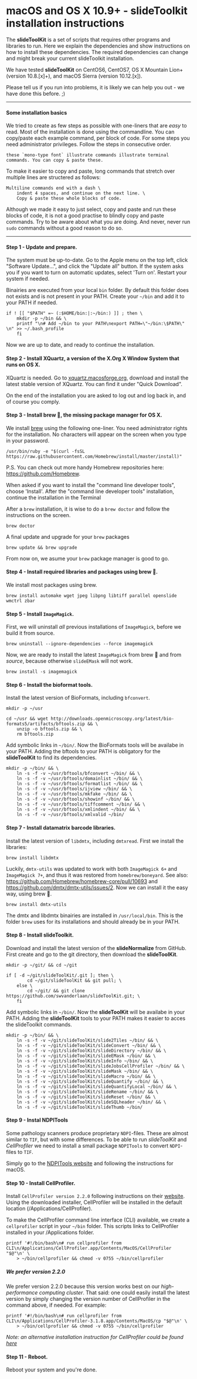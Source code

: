 macOS and OS X 10.9+ - slideToolkit installation instructions
============

The **slideToolKit** is a set of scripts that requires other programs and libraries to run. Here we explain the dependencies and show instructions on how to install these dependencies. The required dependencies can change and might break your current slideToolkit installation.

We have tested **slideToolKit** on CentOS6, CentOS7, OS X Mountain Lion+ (version 10.8.[x]+), and macOS Sierra (version 10.12.[x]).

Please tell us if you run into problems, it is likely we can help you out - we have done this before. ;)

--------------

#### Some installation basics

We tried to create as few steps as possible with one-liners that are *easy* to read. Most of the installation is done using the commandline. You can copy/paste each example command, per block of code. For some steps you need administrator privileges. Follow the steps in consecutive order.

```
these `mono-type font` illustrate commands illustrate terminal commands. You can copy & paste these.
```

To make it easier to copy and paste, long commands that stretch over multiple lines are structered as follows:

```
Multiline commands end with a dash \
	indent 4 spaces, and continue on the next line. \
	Copy & paste these whole blocks of code.
```

Although we made it easy to just select, copy and paste and run these blocks of code, it is not a good practise to blindly copy and paste commands. Try to be aware about what you are doing. And never, never run `sudo` commands without a good reason to do so.

--------------

#### Step 1 - Update and prepare.
The system must be up-to-date. Go to the Apple menu on the top left, click "Software Update...", and click the "Update all" button. If the system asks you if you want to turn on automatic updates, select 'Turn on'. Restart your system if needed.

Binairies are executed from your local `bin` folder. By default this folder does not exists and is not present in your PATH. Create your `~/bin` and add it to your PATH if needed.

```
if ! [[ "$PATH" =~ (:$HOME/bin:|:~/bin:) ]] ; then \
	mkdir -p ~/bin && \
	printf "\n# Add ~/bin to your PATH\nexport PATH=\"~/bin:\$PATH\" \n" >> ~/.bash_profile
	fi
```

Now we are up to date, and ready to continue the installation.

#### Step 2 - Install XQuartz, a version of the X.Org X Window System that runs on OS X.
XQuartz is needed. Go to [xquartz.macosforge.org](http://xquartz.macosforge.org), download and install the latest stable version of XQuartz. You can find it under "Quick Download".

On the end of the installation you are asked to log out and log back in, and of course you comply.

#### Step 3 - Install brew 🍺, the missing package manager for OS X.
We install [brew](http://brew.sh) using the following one-liner. You need administrator rights for the installation. No characters will appear on the screen when you type in your password.

```
/usr/bin/ruby -e "$(curl -fsSL https://raw.githubusercontent.com/Homebrew/install/master/install)"
```
P.S. You can check out more handy Homebrew repositories here: https://github.com/Homebrew.

When asked if you want to install the "command line developer tools", choose 'Install'. After the "command line developer tools" installation, continue the installation in the Terminal

After a `brew` installation, it is wise to do a `brew doctor` and follow the instructions on the screen.

```
brew doctor
```
A final update and upgrade for your `brew` packages

```
brew update && brew upgrade
```

From now on, we asume your `brew` package manager is good to go.

#### Step 4 - Install required libraries and packages using brew 🍺.
We install most packages using brew.

```
brew install automake wget jpeg libpng libtiff parallel openslide wmctrl zbar
```

#### Step 5 - Install `ImageMagick`.
First, we will uninstall *all* previous installations of `ImageMagick`, before we build it from source.

```
brew uninstall --ignore-dependencies --force imagemagick
```

Now, we are ready to install the latest `ImageMagick` from brew 🍺 and from _source_, because otherwise `slideEMask` will not work. 

```
brew install -s imagemagick 
```

#### Step 6 - Install the bioformat tools.
Install the latest version of BioFormats, including `bfconvert`.

```
mkdir -p ~/usr
```
```
cd ~/usr && wget http://downloads.openmicroscopy.org/latest/bio-formats5/artifacts/bftools.zip && \
	unzip -o bftools.zip && \
	rm bftools.zip
```
Add symbolic links in `~/bin/`. Now the BioFormats tools will be availabe in your PATH. Adding the bftools  to your PATH is obligatory for the **slideToolKit** to find its dependencies.

```
mkdir -p ~/bin/ && \
	ln -s -f -v ~/usr/bftools/bfconvert ~/bin/ && \
	ln -s -f -v ~/usr/bftools/domainlist ~/bin/ && \
	ln -s -f -v ~/usr/bftools/formatlist ~/bin/ && \
	ln -s -f -v ~/usr/bftools/ijview ~/bin/ && \
	ln -s -f -v ~/usr/bftools/mkfake ~/bin/ && \
	ln -s -f -v ~/usr/bftools/showinf ~/bin/ && \
	ln -s -f -v ~/usr/bftools/tiffcomment ~/bin/ && \
	ln -s -f -v ~/usr/bftools/xmlindent ~/bin/ && \
	ln -s -f -v ~/usr/bftools/xmlvalid ~/bin/
```

#### Step 7 - Install datamatrix barcode libraries.
Install the latest version of `libdmtx`, including `dmtxread`. First we install the libraries:

```
brew install libdmtx
```

Luckily, `dmtx-utils` was updated to work with both `ImageMagick 6+` and `ImageMagick 7+`, and thus it was restored from `homebrew/boneyard`. See also: https://github.com/Homebrew/homebrew-core/pull/10693 and https://github.com/dmtx/dmtx-utils/issues/2. Now we can install it the easy way, using brew 🍺. 

```
brew install dmtx-utils
```

The dmtx and libdmtx binairies are installed in `/usr/local/bin`. This is the folder `brew` uses for its installations and should already be in your PATH.

#### Step 8 - Install slideToolkit.
Download and install the latest version of the **slideNormalize** from GitHub. First create and go to the git directory, then download the **slideToolKit**.

```
mkdir -p ~/git/ && cd ~/git
```
```
if [ -d ~/git/slideToolKit/.git ]; then \
		cd ~/git/slideToolKit && git pull; \
	else \
		cd ~/git/ && git clone https://github.com/swvanderlaan/slideToolKit.git; \
	fi
```

Add symbolic links in `~/bin/`. Now the **slideToolKit** will be availabe in your PATH. Adding the **slideToolKit** tools to your PATH makes it easier to acces the slideToolkit commands.

```
mkdir -p ~/bin/ && \
	ln -s -f -v ~/git/slideToolKit/slide2Tiles ~/bin/ && \
	ln -s -f -v ~/git/slideToolKit/slideConvert ~/bin/ && \
	ln -s -f -v ~/git/slideToolKit/slideDirectory ~/bin/ && \
	ln -s -f -v ~/git/slideToolKit/slideEMask ~/bin/ && \
	ln -s -f -v ~/git/slideToolKit/slideInfo ~/bin/ && \
	ln -s -f -v ~/git/slideToolKit/slideJobsCellProfiler ~/bin/ && \
	ln -s -f -v ~/git/slideToolKit/slideMask ~/bin/ && \
	ln -s -f -v ~/git/slideToolKit/slideMacro ~/bin/ && \
	ln -s -f -v ~/git/slideToolKit/slideQuantify ~/bin/ && \
	ln -s -f -v ~/git/slideToolKit/slideQuantifyLocal ~/bin/ && \
	ln -s -f -v ~/git/slideToolKit/slideRename ~/bin/ && \
	ln -s -f -v ~/git/slideToolKit/slideReset ~/bin/ && \
	ln -s -f -v ~/git/slideToolKit/slideSQLheader ~/bin/ && \
	ln -s -f -v ~/git/slideToolKit/slideThumb ~/bin/ 
```

#### Step 9 - Instal NDPITools

Some pathology scanners produce proprietary `NDPI`-files. These are almost similar to `TIF`, but with some differences. To be able to run _slideToolKit_ and _CellProfiler_ we need to install a small package `NDPITools` to convert `NDPI`-files to `TIF`. 

Simply go to the [NDPITools website](https://www.imnc.in2p3.fr/pagesperso/deroulers/software/ndpitools/) and following the instructions for macOS.

#### Step 10 - Install CellProfiler.
Install `CellProfiler version 2.2.0` following instructions on their [website](http://cellprofiler.org/download.shtml). Using the downloaded installer, CellProfiler will be installed in the default location (/Applications/CellProfiler).

To make the CellProfiler command line interface (CLI) available, we create a `cellprofiler` script in your `~/bin` folder. This scripts links to CellProfiler installed in your /Applications folder.

```
printf '#!/bin/bash\n# run cellprofiler from CLI\n/Applications/CellProfiler.app/Contents/MacOS/CellProfiler "$@"\n' \
    > ~/bin/cellprofiler && chmod -v 0755 ~/bin/cellprofiler

```

##### We prefer version 2.2.0
We prefer version 2.2.0 because this version works best on our _high-performance computing cluster_. That said: one could easily install the latest version by simply changing the version number of CellProfiler in the command above, if needed. For example:

```
printf '#!/bin/bash\n# run cellprofiler from CLI\n/Applications/CellProfiler-3.1.8.app/Contents/MacOS/cp "$@"\n' \
    > ~/bin/cellprofiler && chmod -v 0755 ~/bin/cellprofiler
```

_Note: an alternative installation instruction for CellProfiler could be found [here](https://github.com/CellProfiler/CellProfiler/wiki/Source-installation-%28OS-X-and-macOS%29)_

#### Step 11 - Reboot.
Reboot your system and you're done.
